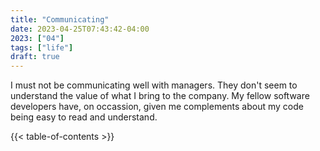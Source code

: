 ```yaml
---
title: "Communicating"
date: 2023-04-25T07:43:42-04:00
2023: ["04"]
tags: ["life"]
draft: true
---
```

I must not be communicating well with managers. They don't seem to understand the value of what I bring to the company. My fellow software developers have, on occassion, given me complements about my code being easy to read and understand.
<!--more-->
{{< table-of-contents >}}

